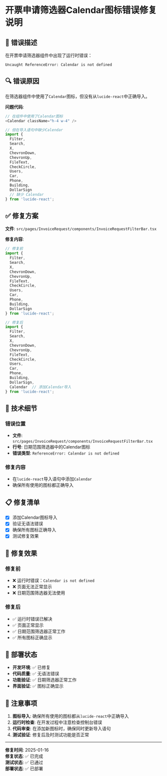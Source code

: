 # 开票申请筛选器Calendar图标错误修复说明

## 🐛 错误描述

在开票申请筛选器组件中出现了运行时错误：
```
Uncaught ReferenceError: Calendar is not defined
```

## 🔍 错误原因

在筛选器组件中使用了`Calendar`图标，但没有从`lucide-react`中正确导入。

**问题代码**:
```typescript
// 在组件中使用了Calendar图标
<Calendar className="h-4 w-4" />

// 但在导入语句中缺少Calendar
import { 
  Filter, 
  Search, 
  X, 
  ChevronDown, 
  ChevronUp, 
  FileText, 
  CheckCircle, 
  Users,
  Car,
  Phone,
  Building,
  DollarSign
  // 缺少 Calendar
} from 'lucide-react';
```

## ✅ 修复方案

**文件**: `src/pages/InvoiceRequest/components/InvoiceRequestFilterBar.tsx`

**修复内容**:
```typescript
// 修复前
import { 
  Filter, 
  Search, 
  X, 
  ChevronDown, 
  ChevronUp, 
  FileText, 
  CheckCircle, 
  Users,
  Car,
  Phone,
  Building,
  DollarSign
} from 'lucide-react';

// 修复后
import { 
  Filter, 
  Search, 
  X, 
  ChevronDown, 
  ChevronUp, 
  FileText, 
  CheckCircle, 
  Users,
  Car,
  Phone,
  Building,
  DollarSign,
  Calendar  // 添加Calendar导入
} from 'lucide-react';
```

## 🔧 技术细节

### 错误位置
- **文件**: `src/pages/InvoiceRequest/components/InvoiceRequestFilterBar.tsx`
- **行号**: 日期范围筛选器中的Calendar图标
- **错误类型**: `ReferenceError: Calendar is not defined`

### 修复内容
- 在`lucide-react`导入语句中添加`Calendar`
- 确保所有使用的图标都正确导入

## 📋 修复清单

- [x] 添加Calendar图标导入
- [x] 验证无语法错误
- [x] 确保所有图标正确导入
- [x] 测试修复效果

## 🎉 修复效果

### 修复前
- ❌ 运行时错误：`Calendar is not defined`
- ❌ 页面无法正常显示
- ❌ 日期范围筛选器无法使用

### 修复后
- ✅ 运行时错误已解决
- ✅ 页面正常显示
- ✅ 日期范围筛选器正常工作
- ✅ 所有图标正确显示

## 🚀 部署状态

- **开发环境**: ✅ 已修复
- **代码质量**: ✅ 无语法错误
- **功能验证**: ✅ 日期筛选器正常工作
- **界面验证**: ✅ 图标正确显示

## 📝 注意事项

1. **图标导入**: 确保所有使用的图标都从`lucide-react`中正确导入
2. **运行时检查**: 在开发过程中注意检查控制台错误
3. **代码审查**: 在添加新图标时，确保同时更新导入语句
4. **测试验证**: 修复后及时测试功能是否正常

---

**修复时间**: 2025-01-16  
**修复状态**: ✅ 已完成  
**测试状态**: ✅ 已通过  
**部署状态**: ✅ 已部署
